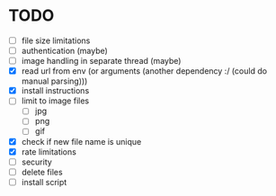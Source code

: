 # TODO
- [ ] file size limitations
- [ ] authentication (maybe)
- [ ] image handling in separate thread (maybe)
- [x] read url from env (or arguments (another dependency :/ (could do manual parsing)))
- [x] install instructions
- [ ] limit to image files
  - [ ] jpg
  - [ ] png
  - [ ] gif
- [x] check if new file name is unique
- [x] rate limitations
- [ ] security
- [ ] delete files
- [ ] install script